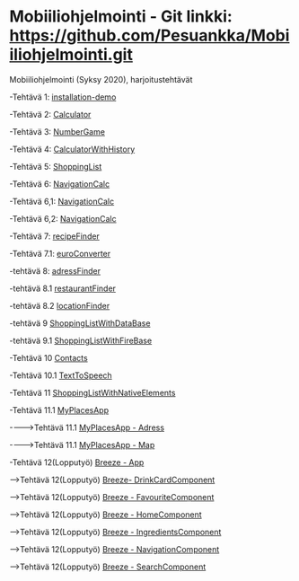 # Mobiiliohjelmointi - Git linkki: https://github.com/Pesuankka/Mobiiliohjelmointi.git

Mobiiliohjelmointi (Syksy 2020), harjoitustehtävät

-Tehtävä 1: [installation-demo](/installation-demo/App.js)

-Tehtävä 2: [Calculator](CalculatorTehtava/App.js)

-Tehtävä 3: [NumberGame](numberGame/App.js)

-Tehtävä 4: [CalculatorWithHistory](CalculatorHistory/App.js)

-Tehtävä 5: [ShoppingList](shoppingList/App.js)

-Tehtävä 6: [NavigationCalc](/navCalcHist/App.js)

-Tehtävä 6,1: [NavigationCalc](/navCalcHist/Calculator.js)

-Tehtävä 6,2: [NavigationCalc](/navCalcHist/History.js)

-Tehtävä 7: [recipeFinder](/recipeFinder/App.js)

-Tehtävä 7.1: [euroConverter](/euroConverter/App.js)

-tehtävä 8: [adressFinder](adressFinder/App.js)

-tehtävä 8.1 [restaurantFinder](restaurantFinder/App.js)

-tehtävä 8.2 [locationFinder](/locationFinder/App.js)

-tehtävä 9 [ShoppingListWithDataBase](/shoppinglistwithdatabasenew/App.js)

-tehtävä 9.1 [ShoppingListWithFireBase](/firebasedata/App.js)

-Tehtävä 10 [Contacts](/contacts/App.js)

-Tehtävä 10.1 [TextToSpeech](/textToSpeech/App.js)

-Tehtävä 11 [ShoppingListWithNativeElements](/shoppinglistwithnativeelements/App.js)

-Tehtävä 11.1 [MyPlacesApp](/myPlacesApp/App.js)

  ---->Tehtävä 11.1 [MyPlacesApp - Adress](/myPlacesApp/Components/Adress.js)
  
  ---->Tehtävä 11.1 [MyPlacesApp - Map](/myPlacesApp/Components/Map.js)
  
   -Tehtävä 12(Lopputyö) [Breeze - App](/Breeze/App.js)
 
   -->Tehtävä 12(Lopputyö) [Breeze- DrinkCardComponent](/Breeze/Components/DrinkCardComponent.js)
  
   -->Tehtävä 12(Lopputyö) [Breeze - FavouriteComponent](/Breeze/Components/FavoriteComponent.js)
   
   -->Tehtävä 12(Lopputyö) [Breeze - HomeComponent](/Breeze/Components/HomeComponent.js)
    
   -->Tehtävä 12(Lopputyö) [Breeze - IngredientsComponent](/Breeze/Components/IngredientsComponent.js)
     
   -->Tehtävä 12(Lopputyö) [Breeze - NavigationComponent](/Breeze/Components/NavigationComponent.js)
      
   -->Tehtävä 12(Lopputyö) [Breeze - SearchComponent](/Breeze/Components/SearchComponents.js)
